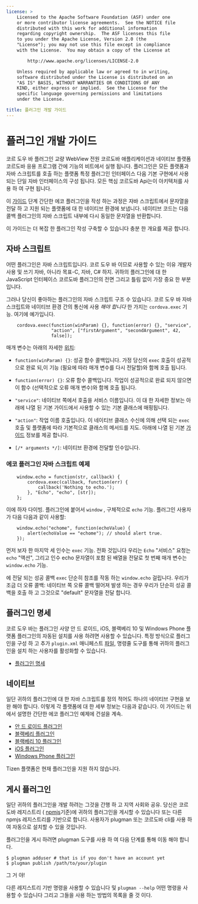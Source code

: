 ```yaml
---
license: >
    Licensed to the Apache Software Foundation (ASF) under one
    or more contributor license agreements.  See the NOTICE file
    distributed with this work for additional information
    regarding copyright ownership.  The ASF licenses this file
    to you under the Apache License, Version 2.0 (the
    "License"); you may not use this file except in compliance
    with the License.  You may obtain a copy of the License at

        http://www.apache.org/licenses/LICENSE-2.0

    Unless required by applicable law or agreed to in writing,
    software distributed under the License is distributed on an
    "AS IS" BASIS, WITHOUT WARRANTIES OR CONDITIONS OF ANY
    KIND, either express or implied.  See the License for the
    specific language governing permissions and limitations
    under the License.

title: 플러그인 개발 가이드
---
```


# 플러그인 개발 가이드

코르 도우 바 플러그인 교량 WebView 전원 코르도바 애플리케이션과 네이티브 플랫폼 코르도바 응용 프로그램 간에 기능의 비트에서 실행 됩니다. 플러그인은 모든 플랫폼과 자바 스크립트를 호출 하는 플랫폼 특정 플러그인 인터페이스 다음 기본 구현에서 사용 되는 단일 자바 인터페이스의 구성 됩니다. 모든 핵심 코르도바 Api는이 아키텍처를 사용 하 여 구현 됩니다.

이 [가이드](../../../index.html) 단계 간단한 에코 플러그인을 작성 하는 과정은 자바 스크립트에서 문자열을 전달 하 고 지원 되는 플랫폼에 대 한 네이티브 환경에 보냅니다. 네이티브 코드는 다음 콜백 플러그인의 자바 스크립트 내부에 다시 동일한 문자열을 반환합니다.

이 가이드는 더 복잡 한 플러그인 작성 구축할 수 있습니다 충분 한 개요를 제공 합니다.

## 자바 스크립트

어떤 플러그인은 자바 스크립트입니다. 코르 도우 바 이므로 사용할 수 있는 이유 개발자 사용 및 쓰기 자바, 아니라 목표-C, 자바, C# 하지. 귀하의 플러그인에 대 한 JavaScript 인터페이스 코르도바 플러그인의 전면 그리고 틀림 없이 가장 중요 한 부분입니다.

그러나 당신이 좋아하는 플러그인의 자바 스크립트 구조 수 있습니다. 코르 도우 바 자바 스크립트와 네이티브 환경 간의 통신에 사용 *해야 합니다* 한 가지는 `cordova.exec` 기능. 여기에 예가입니다.

        cordova.exec(function(winParam) {}, function(error) {}, "service",
                     "action", ["firstArgument", "secondArgument", 42,
                     false]);
    

매개 변수는 아래의 자세한 [위치](../../../cordova/geolocation/Position/position.html):

*   `function(winParam) {}`: 성공 함수 콜백입니다. 가정 당신의 `exec` 호출이 성공적으로 완료 되,이 기능 (필요에 따라 매개 변수를 다시 전달할)와 함께 호출 됩니다.

*   `function(error) {}`: 오류 함수 콜백입니다. 작업이 성공적으로 완료 되지 않으면이 함수 (선택적으로 오류 매개 변수)와 함께 호출 됩니다.

*   `"service"`: 네이티브 쪽에서 호출을 서비스 이름입니다. 이 대 한 자세한 정보는 아래에 나열 된 기본 가이드에서 사용할 수 있는 기본 클래스에 매핑됩니다.

*   `"action"`: 작업 이름 호출입니다. 이 네이티브 클래스 수신에 의해 선택 되는 `exec` 호출 및 플랫폼에 따라 기본적으로 클래스의 메서드를 지도. 아래에 나열 된 기본 [가이드](../../../index.html) 정보를 제공 합니다.

*   `[/* arguments */]`: 네이티브 환경에 전달할 인수입니다.

### 에코 플러그인 자바 스크립트 예제

        window.echo = function(str, callback) {
            cordova.exec(callback, function(err) {
                callback('Nothing to echo.');
            }, "Echo", "echo", [str]);
        };
    

이에 하자 다이빙. 플러그인에 붙어서 `window` , 구체적으로 `echo` 기능. 플러그인 사용자가 다음 다음과 같이 사용할:

        window.echo("echome", function(echoValue) {
            alert(echoValue == "echome"); // should alert true.
        });
    

먼저 보자 한 마지막 세 인수는 `exec` 기능. 전화 것입니다 우리는 `Echo` "서비스" 요청는 `echo` "액션", 그리고 인수 echo 문자열이 포함 된 배열을 전달로 첫 번째 매개 변수는 `window.echo` 기능.

에 전달 되는 성공 콜백 `exec` 단순히 참조를 작동 하는 `window.echo` 걸립니다. 우리가 조금 더 오류 콜백: 네이티브 쪽 오류 콜백 떨어져 발생 하는 경우 우리가 단순히 성공 콜백을 호출 하 고 그것으로 "default" 문자열을 전달 합니다.

## 플러그인 명세

코르 도우 바는 플러그인 사양 안 드 로이드, iOS, 블랙베리 10 및 Windows Phone 플랫폼 플러그인의 자동된 설치를 사용 하려면 사용할 수 있습니다. 특정 방식으로 플러그인을 구성 하 고 추가 `plugin.xml` 매니페스트 [파일](../../../cordova/file/fileobj/fileobj.html), 명령줄 도구를 통해 귀하의 플러그인을 설치 하는 사용자를 활성화할 수 있습니다.

*   [플러그인 명세](../../../plugin_ref/spec.html)

## 네이티브

일단 귀하의 플러그인에 대 한 자바 스크립트를 정의 적어도 하나의 네이티브 구현을 보완 해야 합니다. 이렇게 각 플랫폼에 대 한 세부 정보는 다음과 같습니다. 이 가이드는 위에서 설명한 간단한 에코 플러그인 예제에 건설을 계속.

*   [안 드 로이드 플러그인](../../platforms/android/plugin.html)
*   [블랙베리 플러그인](../../platforms/blackberry/plugin.html)
*   [블랙베리 10 플러그인](../../platforms/blackberry10/plugin.html)
*   [iOS 플러그인](../../platforms/ios/plugin.html)
*   [Windows Phone 플러그인](../../platforms/wp8/plugin.html)

Tizen 플랫폼은 현재 플러그인을 지원 하지 않습니다.

## 게시 플러그인

일단 귀하의 플러그인을 개발 하려는 그것을 간행 하 고 지역 사회와 공유. 당신은 코르도바 레지스트리 ( [npmjs][1]기준)에 귀하의 플러그인을 게시할 수 있습니다 또는 다른 npmjs 레지스트리를 기반으로 합니다. 사용자가 plugman 또는 코르도바 cli를 사용 하 여 자동으로 설치할 수 있을 것입니다.

 [1]: https://github.com/isaacs/npmjs.org

플러그인을 게시 하려면 plugman 도구를 사용 하 여 다음 단계를 통해 이동 해야 합니다.

    $ plugman adduser # that is if you don't have an account yet
    $ plugman publish /path/to/your/plugin
    

그 거 야!

다른 레지스트리 기반 명령을 사용할 수 있습니다 및 `plugman --help` 어떤 명령을 사용할 수 있습니다 그리고 그들을 사용 하는 방법의 목록을 줄 것 이다.